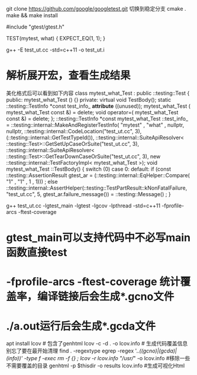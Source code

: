 git clone https://github.com/google/googletest.git
切换到稳定分支
cmake .
make && make install


#include "gtest/gtest.h"

TEST(mytest, what)
{
    EXPECT_EQ(1, 1);
}

g++ -E test_ut.cc -std=c++11 -o test_ut.i
# 解析展开宏，查看生成结果

美化格式后可以看到如下内容
class mytest_what_Test : public ::testing::Test
{
public:
mytest_what_Test () {} private:
    virtual void TestBody();
    static ::testing::TestInfo *const test_info_ __attribute__ ((unused));
    mytest_what_Test ( mytest_what_Test const &) = delete;
    void operator=( mytest_what_Test const &) = delete;
};
::testing::TestInfo *const mytest_what_Test ::test_info_ = ::testing::internal::MakeAndRegisterTestInfo( "mytest" , "what" , nullptr, nullptr, ::testing::internal::CodeLocation("test_ut.cc", 3), (::testing::internal::GetTestTypeId()), ::testing::internal::SuiteApiResolver< ::testing::Test>::GetSetUpCaseOrSuite("test_ut.cc", 3), ::testing::internal::SuiteApiResolver< ::testing::Test>::GetTearDownCaseOrSuite("test_ut.cc", 3), new ::testing::internal::TestFactoryImpl< mytest_what_Test >);
void mytest_what_Test ::TestBody()
{
switch (0) case 0:
default:
    if (const ::testing::AssertionResult gtest_ar = (::testing::internal::EqHelper::Compare( "1" , "1" , 1 , 1))) ;
    else ::testing::internal::AssertHelper(::testing::TestPartResult::kNonFatalFailure, "test_ut.cc", 5, gtest_ar.failure_message()) = ::testing::Message() ;
}


g++ test_ut.cc -lgtest_main -lgtest -lgcov -lpthread -std=c++11 -fprofile-arcs -ftest-coverage
# gtest_main可以支持代码中不必写main函数直接test
# -fprofile-arcs -ftest-coverage 统计覆盖率，编译链接后会生成*.gcno文件
# ./a.out运行后会生成*.gcda文件
apt install lcov # 包含了genhtml
lcov -c -d . -o lcov.info # 生成代码覆盖信息别忘了要在最开始清理 find . -regextype egrep -regex '.*\.((gcno)|(gcda)|(info))' -type f -exec rm -f {} \;
lcov -r lcov.info "/usr/*" -o lcov.info #移除一些不需要覆盖的目录
genhtml -p $thisdir -o results lcov.info #生成可视化Html
